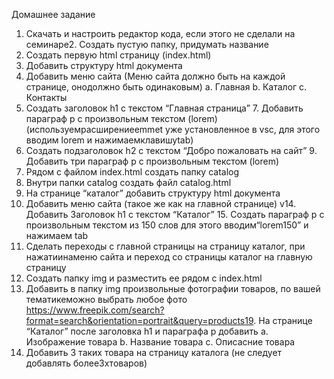 Домашнее задание
1. Скачать и настроить редактор кода, если этого не сделали на семинаре2. Создать пустую папку, придумать название
3. Создать первую html страницу (index.html)
4. Добавить структуру html документа
5. Добавить меню сайта (Меню сайта должно быть на каждой странице, онодолжно быть одинаковым)
a. Главная
b. Каталог
c. Контакты
6. Создать заголовок h1 с текстом “Главная страница” 7. Добавить параграф p с произвольным текстом (lorem) (используемрасширениеemmet уже установленное в vsc, для этого вводим lorem и нажимаемклавишуtab)
8. Создать подзаголовок h2 с текстом “Добро пожаловать на сайт” 9. Добавить три параграф p с произвольным текстом (lorem)
10. Рядом с файлом index.html создать папку catalog
11. Внутри папки catalog создать файл catalog.html
12. На странице “каталог” добавить структуру html документа
13. Добавить меню сайта (такое же как на главной странице)
v14. Добавить Заголовок h1 с текстом “Каталог” 15. Создать параграф p с произвольным текстом из 150 слов для этого вводим“lorem150” и нажимаем tab
16. Сделать переходы с главной страницы на страницу каталог, при нажатиинаменю сайта и переход со страницы каталог на главную страницу
17. Создать папку img и разместить ее рядом с index.html
18. Добавить в папку img произвольные фотографии товаров, по вашей тематикеможно выбрать любое фото
https://www.freepik.com/search?format=search&orientation=portrait&query=products19. На странице “Каталог” после заголовка h1 и параграфа p добавить
a. Изображение товара
b. Название товара
c. Описасние товара
20. Добавить 3 таких товара на страницу каталога (не следует добавлять более3хтоваров)